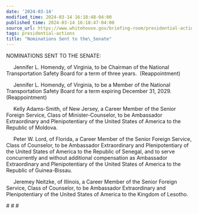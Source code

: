 ```yaml
---
date: '2024-03-14'
modified_time: 2024-03-14 16:18:48-04:00
published_time: 2024-03-14 16:18:47-04:00
source_url: https://www.whitehouse.gov/briefing-room/presidential-actions/2024/03/14/nominations-sent-to-the-senate-140/
tags: presidential-actions
title: "Nominations Sent to the\_Senate"
---
```

 
NOMINATIONS SENT TO THE SENATE:

     Jennifer L. Homendy, of Virginia, to be Chairman of the National
Transportation Safety Board for a term of three years.  (Reappointment)

     Jennifer L. Homendy, of Virginia, to be a Member of the National
Transportation Safety Board for a term expiring December 31, 2029. 
(Reappointment)

     Kelly Adams-Smith, of New Jersey, a Career Member of the Senior
Foreign Service, Class of Minister-Counselor, to be Ambassador
Extraordinary and Plenipotentiary of the United States of America to the
Republic of Moldova.

     Peter W. Lord, of Florida, a Career Member of the Senior Foreign
Service, Class of Counselor, to be Ambassador Extraordinary and
Plenipotentiary of the United States of America to the Republic of
Senegal, and to serve concurrently and without additional compensation
as Ambassador Extraordinary and Plenipotentiary of the United States of
America to the Republic of Guinea-Bissau.

     Jeremey Neitzke, of Illinois, a Career Member of the Senior Foreign
Service, Class of Counselor, to be Ambassador Extraordinary and
Plenipotentiary of the United States of America to the Kingdom of
Lesotho.

\# \# \#  
